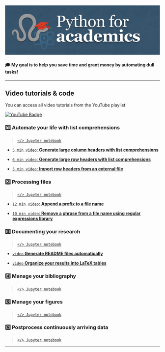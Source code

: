 ![Screenshot](thumbnail/banner.png)

#### 🎓 My goal is to help you save time and grant money by automating dull tasks!

-----

## Video tutorials & code

You can access all video tutorials from the YouTube playlist:

<a href="https://www.youtube.com/playlist?list=PL7gWbAt3_3KEuRQfwFeI_RH3EZr87nslf">
  <img src="https://img.shields.io/badge/youtube-firebrick?style=for-the-badge&logo=youtube&logoColor=white" alt="YouTube Badge"/>
</a>

### 1️⃣ Automate your life with list comprehensions

> [`</> Jupyter notebook`](tutorials/automate-your-life-with-list-comprehensions.ipynb)

- [``5 min video``: **Generate large column headers with list comprehensions**](https://youtu.be/2EPNJytD3dU)

- [``6 min video``: **Generate large row headers with list comprehensions**](https://youtu.be/tXkwV-zyqB8)

- [``5 min video``: **Import row headers from an external file**](https://youtu.be/EuH22EUc31Y)

### 2️⃣ Processing files

> [`</> Jupyter notebook`](tutorials/process-files.ipynb)

- [``12 min video``: **Append a prefix to a file name**](https://youtu.be/3Y2w_7N8CcI)

- [``10 min video``: **Remove a phrase from a file name using regular expressions library**](https://youtu.be/cTBpI1QQjLA)

### 3️⃣ Documenting your research

> [`</> Jupyter notebook`](tutorials/)

- [``video`` **Generate README files automatically**]()

- [``video`` **Organize your results into LaTeX tables**]()

### 4️⃣ Manage your bibliography

> [`</> Jupyter notebook`](tutorials/)



### 5️⃣ Manage your figures

> [`</> Jupyter notebook`](tutorials/)



### 6️⃣ Postprocess continuously arriving data

> [`</> Jupyter notebook`](tutorials/)



-----
